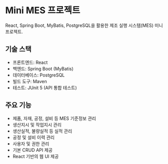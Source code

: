# Mini MES 프로젝트

React, Spring Boot, MyBatis, PostgreSQL을 활용한 제조 실행 시스템(MES) 미니 프로젝트.

## 기술 스택

- 프론트엔드: React
- 백엔드: Spring Boot (MyBatis)
- 데이터베이스: PostgreSQL
- 빌드 도구: Maven
- 테스트: JUnit 5 (API 통합 테스트)

## 주요 기능

- 제품, 자재, 공정, 설비 등 MES 기준정보 관리
- 생산지시 및 작업지시 관리
- 생산실적, 불량실적 등 실적 관리
- 공정 및 설비 이력 관리
- 사용자 및 권한 관리
- 기본 CRUD API 제공
- React 기반의 웹 UI 제공